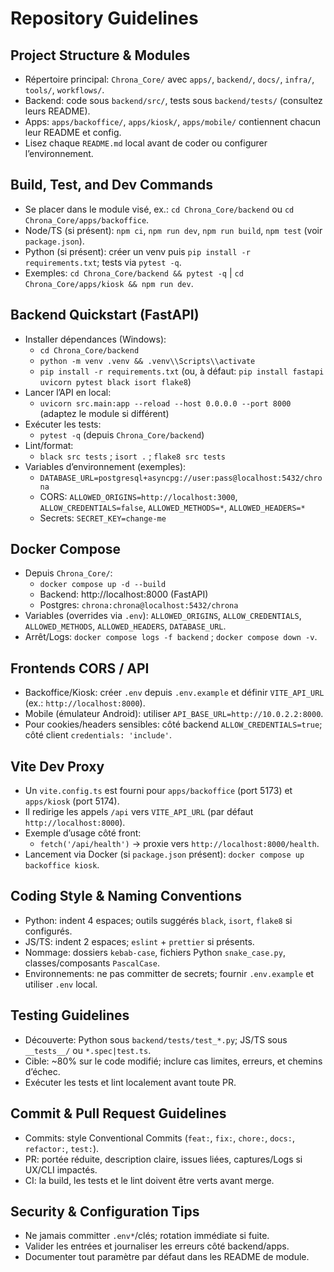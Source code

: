 # Repository Guidelines

## Project Structure & Modules
- Répertoire principal: `Chrona_Core/` avec `apps/`, `backend/`, `docs/`, `infra/`, `tools/`, `workflows/`.
- Backend: code sous `backend/src/`, tests sous `backend/tests/` (consultez leurs README).
- Apps: `apps/backoffice/`, `apps/kiosk/`, `apps/mobile/` contiennent chacun leur README et config.
- Lisez chaque `README.md` local avant de coder ou configurer l’environnement.

## Build, Test, and Dev Commands
- Se placer dans le module visé, ex.: `cd Chrona_Core/backend` ou `cd Chrona_Core/apps/backoffice`.
- Node/TS (si présent): `npm ci`, `npm run dev`, `npm run build`, `npm test` (voir `package.json`).
- Python (si présent): créer un venv puis `pip install -r requirements.txt`; tests via `pytest -q`.
- Exemples: `cd Chrona_Core/backend && pytest -q` | `cd Chrona_Core/apps/kiosk && npm run dev`.

## Backend Quickstart (FastAPI)
- Installer dépendances (Windows):
  - `cd Chrona_Core/backend`
  - `python -m venv .venv && .venv\\Scripts\\activate`
  - `pip install -r requirements.txt` (ou, à défaut: `pip install fastapi uvicorn pytest black isort flake8`)
- Lancer l’API en local:
  - `uvicorn src.main:app --reload --host 0.0.0.0 --port 8000` (adaptez le module si différent)
- Exécuter les tests:
  - `pytest -q` (depuis `Chrona_Core/backend`)
- Lint/format:
  - `black src tests` ; `isort .` ; `flake8 src tests`
- Variables d’environnement (exemples):
  - `DATABASE_URL=postgresql+asyncpg://user:pass@localhost:5432/chrona`
  - CORS: `ALLOWED_ORIGINS=http://localhost:3000`, `ALLOW_CREDENTIALS=false`, `ALLOWED_METHODS=*`, `ALLOWED_HEADERS=*`
  - Secrets: `SECRET_KEY=change-me`

## Docker Compose
- Depuis `Chrona_Core/`:
  - `docker compose up -d --build`
  - Backend: http://localhost:8000 (FastAPI)
  - Postgres: `chrona:chrona@localhost:5432/chrona`
- Variables (overrides via `.env`): `ALLOWED_ORIGINS`, `ALLOW_CREDENTIALS`, `ALLOWED_METHODS`, `ALLOWED_HEADERS`, `DATABASE_URL`.
- Arrêt/Logs: `docker compose logs -f backend` ; `docker compose down -v`.

## Frontends CORS / API
- Backoffice/Kiosk: créer `.env` depuis `.env.example` et définir `VITE_API_URL` (ex.: `http://localhost:8000`).
- Mobile (émulateur Android): utiliser `API_BASE_URL=http://10.0.2.2:8000`.
- Pour cookies/headers sensibles: côté backend `ALLOW_CREDENTIALS=true`; côté client `credentials: 'include'`.

## Vite Dev Proxy
- Un `vite.config.ts` est fourni pour `apps/backoffice` (port 5173) et `apps/kiosk` (port 5174).
- Il redirige les appels `/api` vers `VITE_API_URL` (par défaut `http://localhost:8000`).
- Exemple d’usage côté front:
  - `fetch('/api/health')` → proxie vers `http://localhost:8000/health`.
- Lancement via Docker (si `package.json` présent): `docker compose up backoffice kiosk`.

## Coding Style & Naming Conventions
- Python: indent 4 espaces; outils suggérés `black`, `isort`, `flake8` si configurés.
- JS/TS: indent 2 espaces; `eslint` + `prettier` si présents.
- Nommage: dossiers `kebab-case`, fichiers Python `snake_case.py`, classes/composants `PascalCase`.
- Environnements: ne pas committer de secrets; fournir `.env.example` et utiliser `.env` local.

## Testing Guidelines
- Découverte: Python sous `backend/tests/test_*.py`; JS/TS sous `__tests__/` ou `*.spec|test.ts`.
- Cible: ~80% sur le code modifié; inclure cas limites, erreurs, et chemins d’échec.
- Exécuter les tests et lint localement avant toute PR.

## Commit & Pull Request Guidelines
- Commits: style Conventional Commits (`feat:`, `fix:`, `chore:`, `docs:`, `refactor:`, `test:`).
- PR: portée réduite, description claire, issues liées, captures/Logs si UX/CLI impactés.
- CI: la build, les tests et le lint doivent être verts avant merge.

## Security & Configuration Tips
- Ne jamais committer `.env*`/clés; rotation immédiate si fuite.
- Valider les entrées et journaliser les erreurs côté backend/apps.
- Documenter tout paramètre par défaut dans les README de module.
